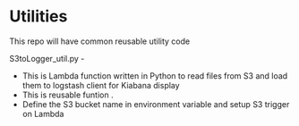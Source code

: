 # Utilities
This repo will have common reusable utility code

S3toLogger_util.py -
 - This is Lambda function written in Python to read files from S3 and load them to logstash client for Kiabana display
 - This is reusable funtion .
 - Define the S3 bucket name in environment variable and setup S3 trigger on Lambda

